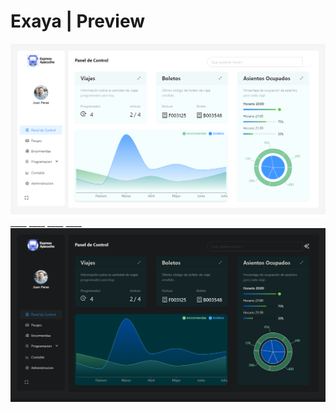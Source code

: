# Exaya | Preview
<img align="left" alt="light-mode"  src="/public/repo-cover-light.png">
____
____
____
____

<img align="left" alt="darl-mode"  src="/public/repo-cover-dark.png">
